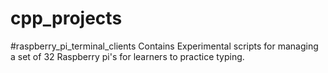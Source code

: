 # cpp_projects

#raspberry_pi_terminal_clients
  Contains Experimental scripts for managing a set of 32 Raspberry pi's for learners to practice typing.
